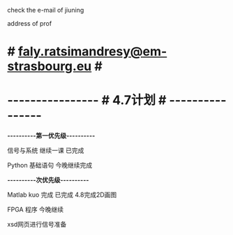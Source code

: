 check the e-mail of jiuning

address of prof 

# # faly.ratsimandresy@em-strasbourg.eu # #

# ---------------- # 4.7计划 # ---------------- #


**********----------第一优先级----------**********

信号与系统 继续一课  已完成

Python 基础语句  今晚继续完成

**********----------次优先级----------**********

Matlab kuo 完成  已完成  4.8完成2D画图

FPGA 程序  今晚继续

xsd网页进行信号准备
